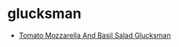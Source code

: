 # glucksman

 * [Tomato Mozzarella And Basil Salad Glucksman](index/t/tomato-mozzarella-and-basil-salad-glucksman-10124.json)
